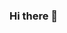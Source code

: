 ### Hi there 👋

<!--
**Soham-coder/Soham-coder** is a ✨ _special_ ✨ repository because its `README.md` (this file) appears on your GitHub profile.>

Here are some ideas to get you started:

- 🔭 I’m currently working on ...
- 🌱 I’m currently learning ...
- 👯 I’m looking to collaborate on ...
- 🤔 I’m looking for help with ...
- 💬 Ask me about ...
- 📫 How to reach me: ...
- 😄 Pronouns: ...
- ⚡ Fun fact: ...
--

![Soham's github stats](https://github-readme-stats.vercel.app/api?username=Soham-coder&show_icons=true&theme=dark)

